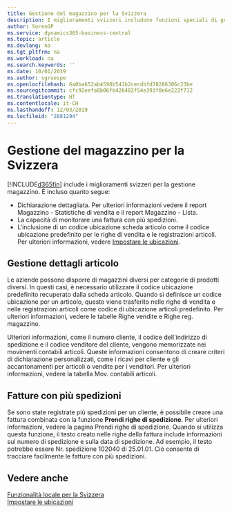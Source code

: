 ```yaml
---
title: Gestione del magazzino per la Svizzera
description: I miglioramenti svizzeri includono funzioni speciali di gestione magazzino.
author: SorenGP
ms.service: dynamics365-business-central
ms.topic: article
ms.devlang: na
ms.tgt_pltfrm: na
ms.workload: na
ms.search.keywords: ''
ms.date: 10/01/2019
ms.author: sgroespe
ms.openlocfilehash: 6a0ba652ab4598b541b2cecdbfd78286306c23be
ms.sourcegitcommit: cfc92eefa8b06fb426482f54e393f0e6e222f712
ms.translationtype: HT
ms.contentlocale: it-CH
ms.lasthandoff: 12/03/2019
ms.locfileid: "2881294"
---
```

# <a name="swiss-inventory-management"></a>Gestione del magazzino per la Svizzera
[!INCLUDE[d365fin](../../includes/d365fin_md.md)] include i miglioramenti svizzeri per la gestione magazzino. È incluso quanto segue:  

- Dichiarazione dettagliata.  Per ulteriori informazioni vedere il report Magazzino - Statistiche di vendita e il report Magazzino - Lista.  
- La capacità di monitorare una fattura con più spedizioni.  
- L'inclusione di un codice ubicazione scheda articolo come il codice ubicazione predefinito per le righe di vendita e le registrazioni articoli. Per ulteriori informazioni, vedere [Impostare le ubicazioni](../../inventory-how-setup-locations.md).

## <a name="managing-item-details"></a>Gestione dettagli articolo  
Le aziende possono disporre di magazzini diversi per categorie di prodotti diversi. In questi casi, è necessario utilizzare il codice ubicazione predefinito recuperato dalla scheda articolo. Quando si definisce un codice ubicazione per un articolo, questo viene trasferito nelle righe di vendita e nelle registrazioni articoli come codice di ubicazione articoli predefinito. Per ulteriori informazioni, vedere le tabelle Righe vendite e Righe reg. magazzino.  

Ulteriori informazioni, come il numero cliente, il codice dell'indirizzo di spedizione e il codice venditore del cliente, vengono memorizzate nei movimenti contabili articoli. Queste informazioni consentono di creare criteri di dichiarazione personalizzati, come i ricavi per cliente e gli accantonamenti per articoli o vendite per i venditori. Per ulteriori informazioni, vedere la tabella Mov. contabili articoli.  

## <a name="invoices-with-multiple-shipments"></a>Fatture con più spedizioni  
Se sono state registrate più spedizioni per un cliente, è possibile creare una fattura combinata con la funzione **Prendi righe di spedizione**. Per ulteriori informazioni, vedere la pagina Prendi righe di spedizione. Quando si utilizza questa funzione, il testo creato nelle righe della fattura include informazioni sul numero di spedizione e sulla data di spedizione. Ad esempio, il testo potrebbe essere Nr. spedizione 102040 di 25.01.01. Ciò consente di tracciare facilmente le fatture con più spedizioni.  

## <a name="see-also"></a>Vedere anche  
 [Funzionalità locale per la Svizzera](switzerland-local-functionality.md)   
 [Impostare le ubicazioni](../../inventory-how-setup-locations.md)
